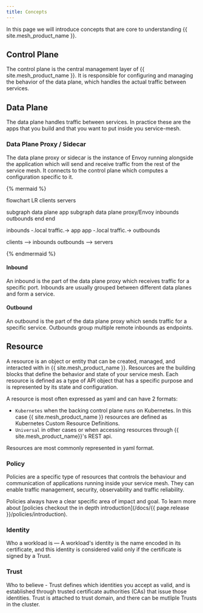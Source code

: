 ```yaml
---
title: Concepts
---
```


In this page we will introduce concepts that are core to understanding {{ site.mesh_product_name }}.

## Control Plane

The control plane is the central management layer of {{ site.mesh_product_name }}. It is responsible for configuring and managing the behavior of the data plane,
which handles the actual traffic between services.

## Data Plane

The data plane handles traffic between services.
In practice these are the apps that you build and that you want to put inside you service-mesh.

### Data Plane Proxy / Sidecar

The data plane proxy or sidecar is the instance of Envoy running alongside the application which will send and receive traffic from the rest of the service mesh.
It connects to the control plane which computes a configuration specific to it.

{% mermaid %}

flowchart LR
clients
servers

subgraph data plane
app
subgraph data plane proxy/Envoy
inbounds
outbounds
end
end

inbounds -.local traffic.-> app
app -.local traffic.-> outbounds

clients --> inbounds
outbounds --> servers

{% endmermaid %}

#### Inbound

An inbound is the part of the data plane proxy which receives traffic for a specific port.
Inbounds are usually grouped between different data planes and form a service.

#### Outbound

An outbound is the part of the data plane proxy which sends traffic for a specific service.
Outbounds group multiple remote inbounds as endpoints.

## Resource

A resource is an object or entity that can be created, managed, and interacted with in {{ site.mesh_product_name }}.
Resources are the building blocks that define the behavior and state of your service mesh.
Each resource is defined as a type of API object that has a specific purpose and is represented by its state and configuration.

A resource is most often expressed as yaml and can have 2 formats:

- `Kubernetes` when the backing control plane runs on Kubernetes. In this case {{ site.mesh_product_name }} resources are defined as Kubernetes Custom Resource Definitions.
- `Universal` in other cases or when accessing resources through {{ site.mesh_product_name}}'s REST api.

Resources are most commonly represented in yaml format.

### Policy

Policies are a specific type of resources that controls the behaviour and communication of applications running inside your service mesh.
They can enable traffic management, security, observability and traffic reliability.

Policies always have a clear specific area of impact and goal.
To learn more about [policies checkout the in depth introduction](/docs/{{ page.release }}/policies/introduction).

### Identity

Who a workload is — A workload's identity is the name encoded in its certificate, and this identity is considered valid only if the certificate is signed by a Trust.

### Trust

Who to believe - Trust defines which identities you accept as valid, and is established through trusted certificate authorities (CAs) that issue those identities. Trust is attached to trust domain, and there can be mutliple Trusts in the cluster.
